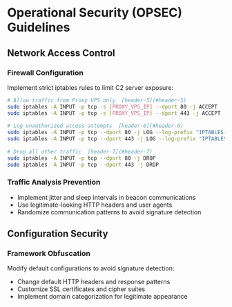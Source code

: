 # Operational Security (OPSEC) Guidelines  
  
## Network Access Control  
  
### Firewall Configuration  
Implement strict iptables rules to limit C2 server exposure:  
  
```bash  
# Allow traffic from Proxy VPS only  [header-5](#header-5)
sudo iptables -A INPUT -p tcp -s [PROXY_VPS_IP] --dport 80 -j ACCEPT  
sudo iptables -A INPUT -p tcp -s [PROXY_VPS_IP] --dport 443 -j ACCEPT  
  
# Log unauthorized access attempts  [header-6](#header-6)
sudo iptables -A INPUT -p tcp --dport 80 -j LOG --log-prefix "IPTABLES-DROP-PORT80: " --log-level 4  
sudo iptables -A INPUT -p tcp --dport 443 -j LOG --log-prefix "IPTABLES-DROP-PORT443: " --log-level 4  
  
# Drop all other traffic  [header-7](#header-7)
sudo iptables -A INPUT -p tcp --dport 80 -j DROP  
sudo iptables -A INPUT -p tcp --dport 443 -j DROP  
```

### Traffic Analysis Prevention

- Implement jitter and sleep intervals in beacon communications
- Use legitimate-looking HTTP headers and user agents
- Randomize communication patterns to avoid signature detection

## Configuration Security

### Framework Obfuscation

Modify default configurations to avoid signature detection:

- Change default HTTP headers and response patterns
- Customize SSL certificates and cipher suites
- Implement domain categorization for legitimate appearance